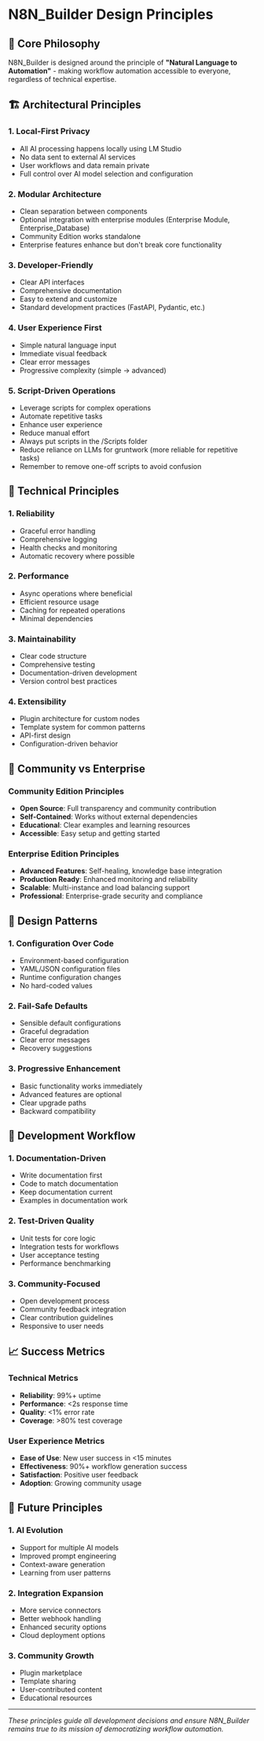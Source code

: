 # N8N_Builder Design Principles

## 🎯 Core Philosophy

N8N_Builder is designed around the principle of **"Natural Language to Automation"** - making workflow automation accessible to everyone, regardless of technical expertise.

## 🏗️ Architectural Principles

### 1. **Local-First Privacy**
- All AI processing happens locally using LM Studio
- No data sent to external AI services
- User workflows and data remain private
- Full control over AI model selection and configuration

### 2. **Modular Architecture**
- Clean separation between components
- Optional integration with enterprise modules (Enterprise Module, Enterprise_Database)
- Community Edition works standalone
- Enterprise features enhance but don't break core functionality

### 3. **Developer-Friendly**
- Clear API interfaces
- Comprehensive documentation
- Easy to extend and customize
- Standard development practices (FastAPI, Pydantic, etc.)

### 4. **User Experience First**
- Simple natural language input
- Immediate visual feedback
- Clear error messages
- Progressive complexity (simple → advanced)

### 5. **Script-Driven Operations**
- Leverage scripts for complex operations
- Automate repetitive tasks
- Enhance user experience
- Reduce manual effort
- Always put scripts in the /Scripts folder
- Reduce reliance on LLMs for gruntwork (more reliable for repetitive tasks)
- Remember to remove one-off scripts to avoid confusion

## 🔧 Technical Principles

### 1. **Reliability**
- Graceful error handling
- Comprehensive logging
- Health checks and monitoring
- Automatic recovery where possible

### 2. **Performance**
- Async operations where beneficial
- Efficient resource usage
- Caching for repeated operations
- Minimal dependencies

### 3. **Maintainability**
- Clear code structure
- Comprehensive testing
- Documentation-driven development
- Version control best practices

### 4. **Extensibility**
- Plugin architecture for custom nodes
- Template system for common patterns
- API-first design
- Configuration-driven behavior

## 🌟 Community vs Enterprise

### Community Edition Principles
- **Open Source**: Full transparency and community contribution
- **Self-Contained**: Works without external dependencies
- **Educational**: Clear examples and learning resources
- **Accessible**: Easy setup and getting started

### Enterprise Edition Principles
- **Advanced Features**: Self-healing, knowledge base integration
- **Production Ready**: Enhanced monitoring and reliability
- **Scalable**: Multi-instance and load balancing support
- **Professional**: Enterprise-grade security and compliance

## 🎨 Design Patterns

### 1. **Configuration Over Code**
- Environment-based configuration
- YAML/JSON configuration files
- Runtime configuration changes
- No hard-coded values

### 2. **Fail-Safe Defaults**
- Sensible default configurations
- Graceful degradation
- Clear error messages
- Recovery suggestions

### 3. **Progressive Enhancement**
- Basic functionality works immediately
- Advanced features are optional
- Clear upgrade paths
- Backward compatibility

## 🔄 Development Workflow

### 1. **Documentation-Driven**
- Write documentation first
- Code to match documentation
- Keep documentation current
- Examples in documentation work

### 2. **Test-Driven Quality**
- Unit tests for core logic
- Integration tests for workflows
- User acceptance testing
- Performance benchmarking

### 3. **Community-Focused**
- Open development process
- Community feedback integration
- Clear contribution guidelines
- Responsive to user needs

## 📈 Success Metrics

### Technical Metrics
- **Reliability**: 99%+ uptime
- **Performance**: <2s response time
- **Quality**: <1% error rate
- **Coverage**: >80% test coverage

### User Experience Metrics
- **Ease of Use**: New user success in <15 minutes
- **Effectiveness**: 90%+ workflow generation success
- **Satisfaction**: Positive user feedback
- **Adoption**: Growing community usage

## 🔮 Future Principles

### 1. **AI Evolution**
- Support for multiple AI models
- Improved prompt engineering
- Context-aware generation
- Learning from user patterns

### 2. **Integration Expansion**
- More service connectors
- Better webhook handling
- Enhanced security options
- Cloud deployment options

### 3. **Community Growth**
- Plugin marketplace
- Template sharing
- User-contributed content
- Educational resources

---

*These principles guide all development decisions and ensure N8N_Builder remains true to its mission of democratizing workflow automation.*
